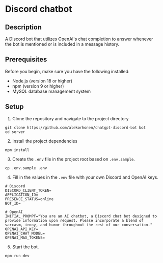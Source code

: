 # Discord chatbot

## Description
A Discord bot that utilizes OpenAI's chat completion to answer whenever the bot is mentioned or is included in a message history.

## Prerequisites

Before you begin, make sure you have the following installed:

- Node.js (version 18 or higher)
- npm (version 9 or higher)
- MySQL database management system

## Setup

1. Clone the repository and navigate to the project directory
```
git clone https://github.com/alekorhonen/chatgpt-discord-bot bot
cd server
```

2. Install the project dependencies
```
npm install
```

3. Create the `.env` file in the project root based on `.env.sample`.
```
cp .env.sample .env
```

4. Fill in the values in the `.env` file with your own Discord and OpenAI keys.
```
# Discord
DISCORD_CLIENT_TOKEN=
APPLICATION_ID=
PRESENCE_STATUS=online
BOT_ID=

# OpenAI
INITIAL_PROMPT="You are an AI chatbot, a Discord chat bot designed to provide information upon request. Please incorporate a blend of sarcasm, irony, and humor throughout the rest of our conversation."
OPENAI_API_KEY=
OPENAI_CHAT_MODEL=
OPENAI_MAX_TOKENS=
```

5. Start the bot.
```
npm run dev
```